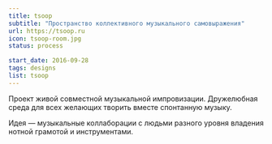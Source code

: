 ```yaml
---
title: tsoop
subtitle: "Пространство коллективного музыкального самовыражения"
url: https://tsoop.ru
icon: tsoop-room.jpg
status: process

start_date: 2016-09-28
tags: designs
list: tsoop
---
```


Проект живой совместной музыкальной импровизации. Дружелюбная среда для всех желающих творить вместе спонтанную музыку.

Идея — музыкальные коллаборации с людьми разного уровня владения нотной грамотой и инструментами.

